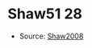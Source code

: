 <a name="material" />

# Shaw51 28
<script type="application/ld+json">
  {
    "@context": "https://schema.org/",
    "@type": "ChemicalSubstance",
    "http://purl.org/dc/terms/conformsTo":
      {
        "@type": "CreativeWork",
        "@id": "https://bioschemas.org/profiles/ChemicalSubstance/0.4-RELEASE/"
      },
    "@id": "https://egonw.github.io/nanowiki/nanowiki58.html#material",
    "name": "Shaw51 28",
    "sameAs": "http://127.0.0.1/mediawiki/index.php/Special:URIResolver/Shaw51_28"
  }
</script>


* Source: [Shaw2008](http://127.0.0.1/mediawiki/index.php/Special:URIResolver/Shaw2008)
